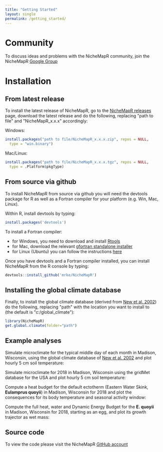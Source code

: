 ```yaml
---
title: "Getting Started"
layout: single
permalink: /getting_started/
---
```


<h1> Community </h1>
To discuss ideas and problems with the NicheMapR community, join the NicheMapR <a href="https://groups.google.com/forum/#!forum/nichemapr">Google Group</a>

<h1> Installation </h1>

<h2> From latest release </h2>

To install the latest release of NicheMapR, go to the <a href="https://github.com/mrke/NicheMapR/releases">NicheMapR releases</a> page, download the latest release and do the following, replacing "path to file" and "NicheMapR_x.x.x" accordingly:

Windows:

~~~ R
install.packages("path to file/NicheMapR_x.x.x.zip", repos = NULL, 
  type = "win.binary")
~~~

Mac/Linux:

~~~ R
install.packages("path to file/NicheMapR_x.x.x.tgz", repos = NULL, 
  type = .Platform$pkgType)
~~~


<h2> From source via github </h2>

To install NicheMapR from source via github you will need the devtools package for R as well as a Fortran compiler for your platform (e.g. Win, Mac, Linux). 

Within R, install devtools by typing:

~~~ R
install.packages('devtools')
~~~

To install a Fortran compiler: 
* for Windows, you need to download and install <a href="https://cran.r-project.org/bin/windows/Rtools/">Rtools</a>
* for Mac, download the relevant <a href="https://github.com/fxcoudert/gfortran-for-macOS/releases">gfortran standalone installer</a>
* for Linux (Ubuntu) you can follow the instructions <a href="https://www.scivision.dev/install-latest-gfortran-on-ubuntu/">here</a>

Once you have devtools and a Fortran compiler installed, you can install NicheMapR from the R console by typing:

~~~ R
devtools::install_github('mrke/NicheMapR')
~~~

<h2> Installing the global climate database </h2>

Finally, to install the global climate database (derived from <a href="https://www.int-res.com/abstracts/cr/v21/n1/p1-25/">New et al. 2002</a>) do the following, replacing "path" with the location you want to install to (the default is "c:/global_climate"):

~~~ R
library(NicheMapR)
get.global.climate(folder="path")
~~~

<h2> Example analyses </h2>

Simulate microclimate for the typical middle day of each month in Madison, Wisconsin, using the global climate database of <a href="https://www.int-res.com/abstracts/cr/v21/n1/p1-25/">New et al. 2002</a> and plot hourly 5 cm soil temperature:

Simulate microclimate for 2018 in Madison, Wisconsin using the gridMet database for the USA and plot hourly 5 cm soil temperature:

Compute a heat budget for the default ectotherm (Eastern Water Skink, __Eulamprus quoyii__) in Madison, Wisconsin for 2018 and plot the consequences for its body temperature and seasonal activity window:

Compute the full heat, water and Dynamic Energy Budget for the __E. quoyii__ in Madison, Wisconsin for 2018, starting as an egg, and plot its growth trajector as wet mass:


<h2> Source code </h2>

To view the code please visit the NicheMapR <a href="http://www.github.com/mrke/NicheMapR">GitHub account</a>

